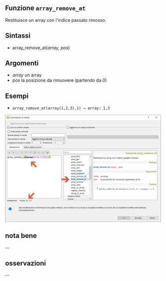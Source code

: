 ## Funzione `array_remove_at`

Restituisce un array con l'indice passato rimosso.

## Sintassi

* array_remove_at(_array, pos_)

## Argomenti

* _array_ un array
* _pos_ la posizione da rimuovere (partendo da 0)

## Esempi

* `array_remove_at(array(1,2,3),1) → array: 1,3`

<img src="/img/arrays/array_remove_at/array_remove_at1.png">

## nota bene

--

## osservazioni

--